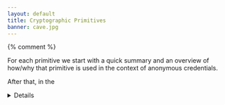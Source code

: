 ```yaml
---
layout: default
title: Cryptographic Primitives
banner: cave.jpg
---
```

{% comment %}

For each primitive we start with a quick summary and an overview of how/why
that primitive is used in the context of anonymous credentials.

After that, in the <details> block we can go into more details. For example:
- Literature overview
- Security properties
- Links to implementations
- Miscelaneous notes, drawbacks, etc.

{% endcomment %}


<style>

h2 {
    font-size: 1.5em;
}

h3 {
    font-size: 1.1em;
}

h4 {
    font-size: 0.7em;
}

</style>



In this page you can find cryptographic schemes that can serve as the basis of anonymous credential schemes.

## Algebraic MACs

Algebraic MACs are MACs constructed in cyclic groups of prime order. The reason
these MACs are used in the context of anonymous credentials is because it's
easy and fast to create zero knowledge proofs about algebraic statements.


<details>
<summary markdown="span">Click for details</summary>

Algebraic MACs must satisfy *correctness* -- that honestly generated MACs must
verify correctly -- and *existential unforgeability* -- that those without
access to the symmetric key cannot generate MACs on new data.

MACs of this nature are combined with ZK proofs to construct anonymous
credentials, for example see Chase et al. [[CMZ14]].

</details>

## Accumulators

A cryptographic accumulator aggregates many different values into a
fixed-length digest. They also allow to verify whether an element is
accumulated or not using a *membership witness*. In the context of anonymous
credentials, accumulators can be used to implement various shapes of credential
revocation.

<details>
<summary markdown="span">Click for details</summary>
Accumulators were first introduced by [Benaloh and De
Mare](https://link.springer.com/content/pdf/10.1007%2F3-540-48285-7_24.pdf) as
a time-stamping protocol.

The main constructions for dynamic accumulators according to [Benarroch et
al](https://eprint.iacr.org/2019/1255.pdf) and [Boneh et
al](https://eprint.iacr.org/2018/1188.pdf) are:

- RSA-Based: Slow to bootstrap, reasonable performance for updates, proof
  generation and verification ([BP97,CL02,  LLX07,  Lip12])
- ECC-based: Smaller and faster proofs than RSA. Setup parameters large and the
  number of elements they support is fixed after creation. Work on curves that
  support bilinear pairings. ([DT08,  CKS09,  Ngu05])
- Merkle hash trees: Short setup parameters and accumulator size depends on
  tree depth ([[Mer88, CHKO08])

[Example ECC-based scheme](https://eprint.iacr.org/2020/777.pdf)
and [example RSA-based implementation](https://github.com/mikelodder7/accumulator-rs).

</details>

## OPRF

Oblivious pseudorandom functions are two-party protocols for obliviously
evaluating pseudorandom functions: using private client inputs, and a private
server key. Such protocols can be augmented with extra verifiability properties
(VOPRFs) to ensure that the client can verify that the PRF is evaluated
correctly.

OPRFs are used in the context of anonymous credentials in a similar way that
blind signatures are used. The client sends a blinded nonce to the server, and
the server produces a pseudorandom value from that nonce in a way that the
client can *verify* that it was created in a unique way and hence the server
could not tag the message.

<details>
<summary markdown="span">Click for details</summary>

The key security properties of such protocols are that the final output is
*pseudorandom* against malicious clients, and that malicious servers cannot
learn anything about client inputs. If *verifiability* is required, servers
must prove to the client that the PRF output is correct.

OPRF constructions typically considered in anonymous credential schemes:
- [[JKK14]]
- [[NR04]]
</details>

## Cryptographic Signatures

Signatures are cryptographic schemes for verifying the authenticity of digital
messages.

<details>
<summary markdown="span">Click for details</summary>

Signatures must satisfy two main security properties: *correctness*, which asks
that all honestly-generated signatures must verify, and *unforgeability*, which
asks that it is unfeasible for an adversary to forge signatures, even after
observing an arbitrary number of them.

A number of variations of the above definitions are available in the
literature, in order to accomodate for protocols that need to be able to issue
signatures while maintaining parts of the message hidden from the signer or the
verifier.

Blind Signatures are cryptographic signatures in which the message is blinded
before being signed. In this way, it is possible for the signer to sign a
message without knowing its content.

### Blind RSA signatures

A variant of textbook RSA signatures that uses the multiplicative property of
this scheme to allow input blinding. This gives rise to a two-party protocol
where the client provides a randomised input to the server, the server signs
the input with their secret key and returns the signature to the client, and
then the client de-randomises the server message and outputs the result as a
signature on their original input. Such constructions can naturally be thought
of as public verifiable variants of OPRF protocols, since anyone with the
verification key can verify this signature.

<details>
<summary markdown="span">Click for details</summary>

To illustrate the blinding and signing procedure, consider a standard RSA
signature scheme with keypair $(sk, pk) = ((p, q, d), (N = pq, e))$, where
$(sk, pk)$ is held by the server, and $pk$ is held by the client. The client
samples a valid message $m$, a random value $r$, and blinds $m$ by computing:

$$
m' = m \cdot r^e \pmod N
$$

The client sends $m'$ to the server, who computes and returns to the client:

$$
s' = (m')^dr \pmod N
$$

The client unblinds $s'$ to a valid signature $s$ on the original message $m$ by computing:

$$
s = s' \cdot r^{-1} \pmod N
$$

Correctness holds since:

$$
s = s' \cdot r^{-1} = (m \cdot r^e)^d \cdot r^{-1} = m^d \cdot r \cdot r^{-1} = m^d \pmod N
$$

Verification is the same as RSA signature verification.

</details>

### Blind Schnorr signatures

A Blind Schnorr signature scheme is a two-party protocol for receiving valid Schnorr signatures on hidden inputs.

Schnorr signatures gave rise to a plethora of variants, some of them with applications to anonymous credentials and e-voting.

Derived from Schnorr blind signatures, [partially blind signatures](https://www.iacr.org/archive/crypto2000/18800272/18800272.pdf) (Abe et al.) are signatures which allow the signature to contain a non-blinded part, that is mutually shared between the server and the client.

### BBS+ signatures (Boneh-Boyen-Shacham signatures)

First introduced by [by Boneh et al.](http://crypto.stanford.edu/~dabo/papers/groupsigs.pdf)
as BBS signatures, and then later improved
[by Au et al.](http://web.cs.iastate.edu/~wzhang/teach-552/ReadingList/552-14.pdf)
as BBS+ signatures. Also studied [by Camenisch et al.](https://eprint.iacr.org/2016/663.pdf).

They allow the multi-message signing while producing a single output
signature. This fits naturally the use case of attributes in anonymous
credentials.

While pairings are used during the scheme, they are not used for signature
verification.

Also used in the [EPID scheme](https://eprint.iacr.org/2009/095.pdf).

[BBS+ signatures]: http://web.cs.iastate.edu/~wzhang/teach-552/ReadingList/552-14.pdf)

[Implementation](https://github.com/hyperledger/ursa/tree/master/libzmix/bbs)

[Working Group](https://w3c-ccg.github.io/ldp-bbs2020/) for web based credentials.

### PS signatures (Pointcheval-Sanders signatures)

[PS signatures] are usually used for threshold issuance.

[Related signature scheme](https://eprint.iacr.org/2020/016.pdf)

[PS signatures]: https://eprint.iacr.org/2015/525.pdf

### BLS signatures (Boneh–Lynn–Shacham signatures)

[BLS signatures] are used to create credential schemes with selective attribute disclosure.

[BLS signatures]: https://www.iacr.org/archive/asiacrypt2001/22480516.pdf

### Mercurial Signatures

[Mercurial signatures] can [be used](https://eprint.iacr.org/2018/923.pdf) to create delegetable credentials.

[Mercurial Signatures]: https://eprint.iacr.org/2020/979

### Signatures of Knowledge

[Signatures of Knowledge] allow one to issue signatures on behalf of any NP
statement, that can be interpreted as follows: “A person inpossession of a
witness to the statement that x∈L has signed message m.”

[Signatures of Knowledge]: https://eprint.iacr.org/2006/184.pdf

</details>

## Zero-Knowledge Proofs

Zero-knowledge proofs are cryptographic constructions by which a prover can
convince a verifier that a statement is true.

Zero-knowledge proofs are a fundamental tool in the construction of anonymous
credentials. They are used in various different ways depending on the scheme:
For example, they can protect linkabilty by allowing clients to prove the
existence of trusted signatures without revealing the signatures themselves
(e.g. [[CL06]]({{site.baseurl}}/schemes.html#cl06)). They can also protect
linkability by allowing issuers to prove to clients that token issuance was
conducted properly (e.g. [[PP]](({{site.baseurl}}/schemes.html#pricacy-pass))

<details>
<summary markdown="span">Click for details</summary>

We demand essentially three main properties from zero knowledge proofs:
*completeness*, which means that honestly-generated proofs should always
verify; *soundness*, which protects the verifier and states that it is
computationally unfeasible for an attacker to generate invalid proofs;
*zero-knowledge*, which means that the proof itself leaks no information
besides what can be already inferred by the statement itself.

Depending on the anonymous credential application, different notion of
soundness might apply.

</details>

[CMZ14]: <https://eprint.iacr.org/2013/516.pdf)>
[JKK14]: <https://eprint.iacr.org/2014/650.pdf>
[NR14]: <http://www.wisdom.weizmann.ac.il/~naor/PAPERS/gdh.ps>
